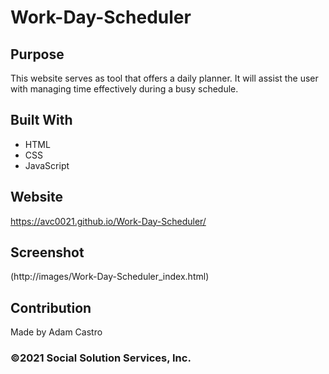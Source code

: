 # Work-Day-Scheduler


## Purpose
This website serves as tool that offers a daily planner. It will assist
the user with managing time effectively during a busy schedule. 

## Built With
* HTML
* CSS
* JavaScript

## Website
https://avc0021.github.io/Work-Day-Scheduler/

## Screenshot
(http://images/Work-Day-Scheduler_index.html)

## Contribution
Made by Adam Castro

### ©2021 Social Solution Services, Inc. 